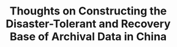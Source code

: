 ---
abstract: null
creators:
- Liu Jiazhen
date: null
document_url: https://services.phaidra.univie.ac.at/api/object/o:294527/download
grand_parent: iPRES
institutions: []
keywords:
- beijing
landing_page_url: https://phaidra.univie.ac.at/o:294527
language: eng
layout: publication
license: CC BY-SA 3.0 AT
notes_url: null
parent: iPRES 2007
publication_type: presentation
size: 230853
slides_url: null
source_name: iPRES
stream_url: null
title: Thoughts on Constructing the Disaster-Tolerant and Recovery Base of Archival
  Data in China
year: 2007
---